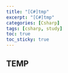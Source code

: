 ```yaml
---
title: "[C#]tmp"
excerpt: "[C#]tmp"
categories: [Csharp]
tags: [csharp, study]
toc: true
toc_sticky: true
---
```

## TEMP